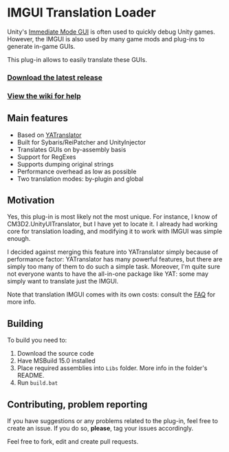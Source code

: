 # IMGUI Translation Loader

Unity's [Immediate Mode GUI](https://docs.unity3d.com/Manual/GUIScriptingGuide.html) is often used to quickly debug Unity games.
However, the IMGUI is also used by many game mods and plug-ins to generate in-game GUIs.

This plug-in allows to easily translate these GUIs.

### [Download the latest release](https://github.com/denikson/IMGUITranslationLoader/releases)
### [View the wiki for help](https://github.com/denikson/IMGUITranslationLoader/wiki)

## Main features

* Based on [YATranslator](https://github.com/denikson/CM3D2.YATranslator)
* Built for Sybaris/ReiPatcher and UnityInjector
* Translates GUIs on by-assembly basis
* Support for RegExes
* Supports dumping original strings
* Performance overhead as low as possible
* Two translation modes: by-plugin and global

## Motivation

Yes, this plug-in is most likely not the most unique. For instance, I know of CM3D2.UnityUITranslator, but I have yet to locate it.
I already had working core for translation loading, and modifying it to work with IMGUI was simple enough.

I decided against merging this feature into YATranslator simply because of performance factor: YATranslator has many powerful features, but there are simply too many of them to do such a simple task.
Moreover, I'm quite sure not everyone wants to have the all-in-one package like YAT: some may simply want to translate just the IMGUI.

Note that translation IMGUI comes with its own costs: consult the [FAQ](https://github.com/denikson/IMGUITranslationLoader/wiki/FAQ) for more info.

## Building

To build you need to:

1. Download the source code
2. Have MSBuild 15.0 installed
3. Place required assemblies into `Libs` folder. More info in the folder's README.
4. Run `build.bat`


## Contributing, problem reporting

If you have suggestions or any problems related to the plug-in, feel free to create an issue.
If you do so, **please**, tag your issues accordingly.

Feel free to fork, edit and create pull requests.
